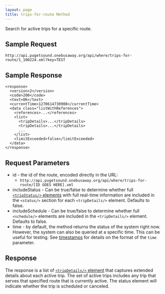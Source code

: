 ```yaml
---
layout: page
title: trips-for-route Method
---
```


Search for active trips for a specific route.

## Sample Request

~~~
http://api.pugetsound.onebusaway.org/api/where/trips-for-route/1_100224.xml?key=TEST
~~~

## Sample Response

~~~
<response>
  <version>2</version>
  <code>200</code>
  <text>OK</text>
  <currentTime>1270614730908</currentTime>
  <data class="listWithReferences">
    <references>...</references>
    <list>
      <tripDetails>...</tripDetails>
      <tripDetails>...</tripDetails>
      ...
    </list>
    <limitExceeded>false</limitExceeded>
  </data>
</response>
~~~

## Request Parameters

* id - the id of the route, encoded directly in the URL:
    * `http://api.pugetsound.onebusaway.org/api/where/trips-for-route/[ID GOES HERE].xml`
* includeStatus - Can be true/false to determine whether full
  [`<tripStatus/>` elements](/api/where/elements/trip-status) with full real-time
  information are included in the `<status/>` section for each `<tripDetails/>`
  element.  Defaults to false.
* includeSchedule - Can be true/false to determine whether full `<schedule/>`
  elements are included in the `<tripDetails/>` element.  Defaults to false.
* time - by default, the method returns the status of the system right now.  However, the system
  can also be queried at a specific time.  This can be useful for testing.  See [timestamps](/api/where/#timestamps)
  for details on the format of the `time` parameter.

## Response

The response is a list of
[`<tripDetails/>` element](/api/where/elements/trip-details) that captures extended
details about each active trip.  The set of active trips includes any trip that
serves that specified route that is currently active.
The status element will indicate whether the trip is scheduled or canceled.

